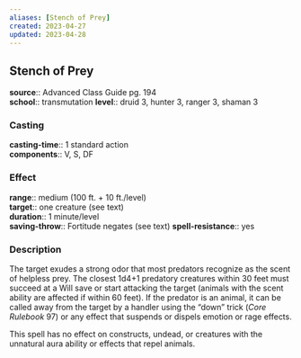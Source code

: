```yaml
---
aliases: [Stench of Prey]
created: 2023-04-27
updated: 2023-04-28
---
```


## Stench of Prey

**source**:: Advanced Class Guide pg. 194  
**school**:: transmutation
**level**:: druid 3, hunter 3, ranger 3, shaman 3

### Casting

**casting-time**:: 1 standard action  
**components**:: V, S, DF

### Effect

**range**:: medium (100 ft. + 10 ft./level)  
**target**:: one creature (see text)  
**duration**:: 1 minute/level  
**saving-throw**:: Fortitude negates (see text)
**spell-resistance**:: yes

### Description

The target exudes a strong odor that most predators recognize as the scent of helpless prey. The closest 1d4+1 predatory creatures within 30 feet must succeed at a Will save or start attacking the target (animals with the scent ability are affected if within 60 feet). If the predator is an animal, it can be called away from the target by a handler using the “down” trick (*Core Rulebook* 97) or any effect that suspends or dispels emotion or rage effects.  
  
This spell has no effect on constructs, undead, or creatures with the unnatural aura ability or effects that repel animals.
